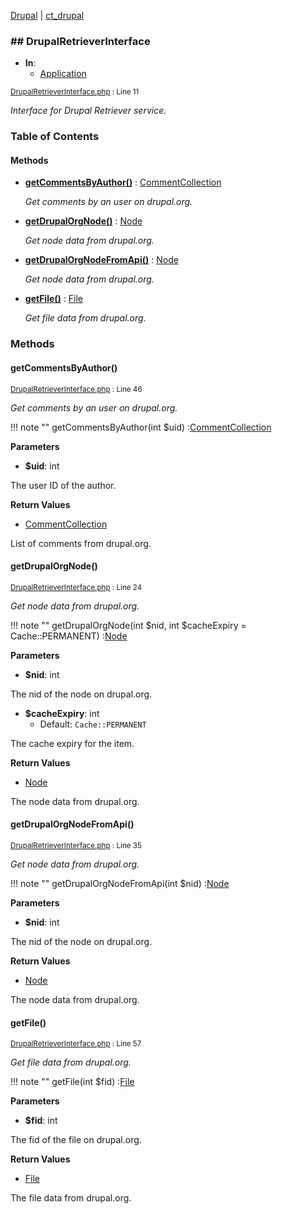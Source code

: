 
[Drupal](../namespaces/drupal.md) | [ct_drupal](../namespaces/drupal-ct-drupal.md)

### ## DrupalRetrieverInterface


- **In**:
    - [Application](../packages/Application.md)
  

<small>[DrupalRetrieverInterface.php](../files/web-modules-custom-ct-drupal-src-drupalretrieverinterface.md) : Line 11</small>

*Interface for Drupal Retriever service.*









### Table of Contents










#### Methods
- **[getCommentsByAuthor()](../classes/Drupal-ct-drupal-DrupalRetrieverInterface.md#getcommentsbyauthor)**
           : [CommentCollection](# "\Hussainweb\DrupalApi\Entity\Collection\CommentCollection")

  *Get comments by an user on drupal.org.*

- **[getDrupalOrgNode()](../classes/Drupal-ct-drupal-DrupalRetrieverInterface.md#getdrupalorgnode)**
           : [Node](# "\Hussainweb\DrupalApi\Entity\Node")

  *Get node data from drupal.org.*

- **[getDrupalOrgNodeFromApi()](../classes/Drupal-ct-drupal-DrupalRetrieverInterface.md#getdrupalorgnodefromapi)**
           : [Node](# "\Hussainweb\DrupalApi\Entity\Node")

  *Get node data from drupal.org.*

- **[getFile()](../classes/Drupal-ct-drupal-DrupalRetrieverInterface.md#getfile)**
           : [File](# "\Hussainweb\DrupalApi\Entity\File")

  *Get file data from drupal.org.*








### Methods

#### getCommentsByAuthor()

<small>[DrupalRetrieverInterface.php](../files/web-modules-custom-ct-drupal-src-drupalretrieverinterface.md) : Line 46</small>

*Get comments by an user on drupal.org.*

!!! note ""
    getCommentsByAuthor(int $uid) :[CommentCollection](# "\Hussainweb\DrupalApi\Entity\Collection\CommentCollection")




**Parameters**

- **$uid**: int
    
The user ID of the author.






**Return Values**

- [CommentCollection](# "\Hussainweb\DrupalApi\Entity\Collection\CommentCollection")


List of comments from drupal.org.



#### getDrupalOrgNode()

<small>[DrupalRetrieverInterface.php](../files/web-modules-custom-ct-drupal-src-drupalretrieverinterface.md) : Line 24</small>

*Get node data from drupal.org.*

!!! note ""
    getDrupalOrgNode(int $nid, int $cacheExpiry = Cache::PERMANENT) :[Node](# "\Hussainweb\DrupalApi\Entity\Node")




**Parameters**

- **$nid**: int
    
The nid of the node on drupal.org.

- **$cacheExpiry**: int
    - Default: `Cache::PERMANENT`
    
The cache expiry for the item.






**Return Values**

- [Node](# "\Hussainweb\DrupalApi\Entity\Node")


The node data from drupal.org.



#### getDrupalOrgNodeFromApi()

<small>[DrupalRetrieverInterface.php](../files/web-modules-custom-ct-drupal-src-drupalretrieverinterface.md) : Line 35</small>

*Get node data from drupal.org.*

!!! note ""
    getDrupalOrgNodeFromApi(int $nid) :[Node](# "\Hussainweb\DrupalApi\Entity\Node")




**Parameters**

- **$nid**: int
    
The nid of the node on drupal.org.






**Return Values**

- [Node](# "\Hussainweb\DrupalApi\Entity\Node")


The node data from drupal.org.



#### getFile()

<small>[DrupalRetrieverInterface.php](../files/web-modules-custom-ct-drupal-src-drupalretrieverinterface.md) : Line 57</small>

*Get file data from drupal.org.*

!!! note ""
    getFile(int $fid) :[File](# "\Hussainweb\DrupalApi\Entity\File")




**Parameters**

- **$fid**: int
    
The fid of the file on drupal.org.






**Return Values**

- [File](# "\Hussainweb\DrupalApi\Entity\File")


The file data from drupal.org.





